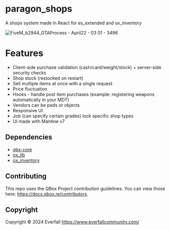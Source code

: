 # paragon_shops
A shops system made in React for es_extended and ox_inventory

![FiveM_b2944_GTAProcess - April22 - 03 01 - 3496](https://github.com/jellyton69/paragon_shops/assets/20498875/38df9b9b-8e3a-49e5-a12f-04f56d6fa132)

# Features
- Client-side purchase validation (cash/card/weight/stock) + server-side security checks
- Shop stock (restocked on restart)
- Sell multiple items at once with a single request
- Price fluctuation
- Hooks - handle post item purchases (example: registering weapons automatically in your MDT)
- Vendors can be peds or objects
- Responsive UI
- Job (can specify certain grades) lock specific shop types
- UI made with Mantine v7

## Dependencies
- [qbx-core](https://github.com/Qbox-project/qbx_core)
- [ox_lib](https://github.com/overextended/ox_lib)
- [ox_inventory](https://github.com/overextended/ox_inventory) 

## Contributing
This repo uses the QBox Project contribution guidelines. You can view those here: https://docs.qbox.re/contributors.

## Copyright
Copyright © 2024 Everfall https://www.everfallcommunity.com/
